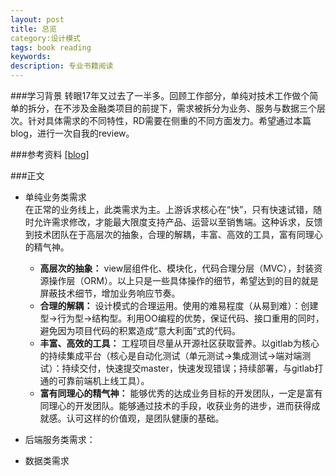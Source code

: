 ```yaml
---
layout: post
title: 总览
category:设计模式
tags: book reading
keywords: 
description: 专业书籍阅读
---
```


###学习背景
转眼17年又过去了一半多。回顾工作部分，单纯对技术工作做个简单的拆分，在不涉及金融类项目的前提下，需求被拆分为业务、服务与数据三个层次。针对具体需求的不同特性，RD需要在侧重的不同方面发力。希望通过本篇blog，进行一次自我的review。


###参考资料
[[blog]]()

###正文
- 单纯业务类需求  
  在正常的业务线上，此类需求为主。上游诉求核心在“快”，只有快速试错，随时允许需求修改，才能最大限度支持产品、运营以至销售端。这种诉求，反馈到技术团队在于高层次的抽象，合理的解耦，丰富、高效的工具，富有同理心的精气神。
  - **高层次的抽象：** view层组件化、模块化，代码合理分层（MVC），封装资源操作层（ORM）。以上只是一些具体操作的细节，希望达到的目的就是屏蔽技术细节，增加业务响应节奏。
  - **合理的解耦：** 设计模式的合理运用。使用的难易程度（从易到难）：创建型->行为型->结构型。利用OO编程的优势，保证代码、接口重用的同时，避免因为项目代码的积累造成“意大利面”式的代码。
  - **丰富、高效的工具：** 工程项目尽量从开源社区获取营养。以gitlab为核心的持续集成平台（核心是自动化测试（单元测试->集成测试->端对端测试）：持续交付，快速提交master，快速发现错误；持续部署，与gitlab打通的可靠前端机上线工具）。
  - **富有同理心的精气神：** 能够优秀的达成业务目标的开发团队，一定是富有同理心的开发团队。能够通过技术的手段，收获业务的进步，进而获得成就感。认可这样的价值观，是团队健康的基础。

- 后端服务类需求：

- 数据类需求
